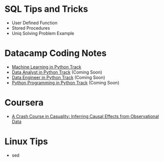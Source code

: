 # SQL Tips and Tricks
- User Defined Function
- Stored Procedures
- Uniq Solving Problem Example

# Datacamp Coding Notes
- [Machine Learning in Python Track](/datacamp/machine_learning/overview.md)
- [Data Analyst in Python Track](/datacamp/machine_learning_in_python_track.md) (Coming Soon)
- [Data Engineer in Python Track](/datacamp/machine_learning_in_python_track.md) (Coming Soon)
- [Python Programming in Python Track](/datacamp/machine_learning_in_python_track.md) (Coming Soon)

# Coursera
- [A Crash Course in Casuality: Inferring Causal Effects from Observational Data](/coursera/causal_inference.md)

# Linux Tips
- sed
